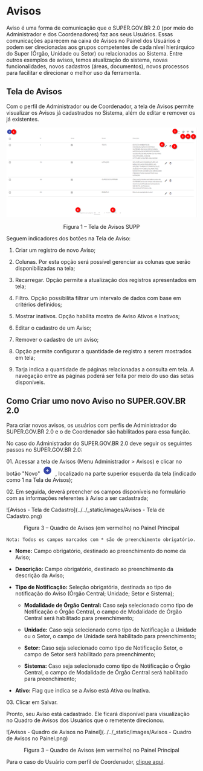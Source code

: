 # Avisos


Aviso é uma forma de comunicação que o SUPER.GOV.BR 2.0 (por meio do Administrador e dos Coordenadores) faz aos seus Usuários. Essas comunicações aparecem na caixa de Avisos no Painel dos Usuários e podem ser direcionadas aos grupos competentes de cada nível hierárquico do Super (Órgão, Unidade ou Setor) ou relacionados ao Sistema. Entre outros exemplos de avisos, temos atualização do sistema, novas funcionalidades, novos cadastros (áreas, documentos), novos processos para facilitar e direcionar o melhor uso da ferramenta.
 

## Tela de Avisos

Com o perfil de Administrador ou de Coordenador, a tela de Avisos permite visualizar os Avisos já cadastrados no Sistema, além de editar e remover os já existentes.


<img src="../../_static/images/Avisos - Tela Principal.png"/>
<p style="text-align: center;">Figura 1 – Tela de Avisos SUPP</p> 

Seguem indicadores dos botões na Tela de Aviso:

1. Criar um registro de novo Aviso; 

2. Colunas. Por esta opção será possível gerenciar as colunas que serão disponibilizadas na tela; 

3. Recarregar. Opção permite a atualização dos registros apresentados em tela; 

4. Filtro. Opção possibilita filtrar um intervalo de dados com base em critérios definidos; 

5. Mostrar inativos. Opção habilita mostra de Aviso Ativos e Inativos; 

6. Editar o cadastro de um Aviso;

7. Remover o cadastro de um aviso;

8. Opção permite configurar a quantidade de registro a serem mostrados em tela;

9. Tarja indica a quantidade de páginas relacionadas a consulta em tela. A navegação entre as páginas poderá ser feita por meio do uso das setas disponíveis. 

## Como Criar umo novo Aviso no SUPER.GOV.BR 2.0 

Para criar novos avisos, os usuários com perfis de Administrador do SUPER.GOV.BR 2.0 e o de Coordenador são habilitados para essa função. 

No caso do Administrador do SUPER.GOV.BR 2.0 deve seguir os seguintes passos no SUPER.GOV.BR 2.0: 

01\. Acessar a tela  de Avisos (Menu Administrador > Avisos) e clicar no botão "Novo" <img src="../../_static/images/Botão de Inclusão (+).png" alt="Botão de Inclusão (+)" style="zoom: 50%;" /> ,  localizado na parte superior esquerda da tela (indicado como 1 na Tela de Avisos); 

02\. Em seguida, deverá preencher os campos disponíveis no formulário com as informações referentes à Aviso a ser cadastrada; 


![Avisos - Tela de Cadastro](../../_static/images/Avisos - Tela de Cadastro.png)

<p style="text-align: center;">Figura 3 – Quadro de Avisos (em vermelho) no Painel Principal</p> 

```{note}
Nota: Todos os campos marcados com * são de preenchimento obrigatório. 
```
 

* **Nome:** Campo obrigatório, destinado ao preenchimento do nome da Aviso; 

* **Descrição:** Campo obrigatório, destinado ao preenchimento da descrição da Aviso; 

* **Tipo de Notificação:** Seleção obrigatória, destinada ao tipo de notificação do Aviso (Órgão Central; Unidade; Setor e Sistema); 

	* **Modalidade de Órgão Central:** Caso seja selecionado como tipo de Notificação o Órgão Central, o campo de Modalidade de Órgão Central será habilitado para preenchimento; 

	* **Unidade:** Caso seja selecionado como tipo de Notificação a Unidade ou o Setor, o campo de Unidade será habilitado para preenchimento;  

	* **Setor:** Caso seja selecionado como tipo de Notificação Setor, o campo de Setor será habilitado para preenchimento; 

	* **Sistema:** Caso seja selecionado como tipo de Notificação o Órgão Central, o campo de Modalidade de Órgão Central será habilitado para preenchimento; 

* **Ativo:** Flag que indica se a Aviso está Ativa ou Inativa. 



03\. Clicar em Salvar.

Pronto, seu Aviso está cadastrado. Ele ficará disponível para visualização no Quadro de Avisos dos Usuários que o remetente direcionou. 

![Avisos - Quadro de Avisos no Painel](../../_static/images/Avisos - Quadro de Avisos no Painel.png)

<p style="text-align: center;">Figura 3 – Quadro de Avisos (em vermelho) no Painel Principal</p> 

Para o caso do Usuário com perfil de Coordenador, [clique aqui](configuraçao/Avisos-Coord.md).
